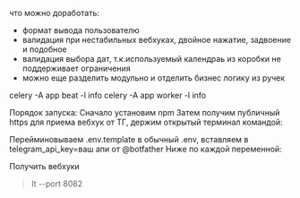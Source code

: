 что можно доработать:

* формат вывода пользователю
* валидация при нестабильных вебхуках, двойное нажатие, задвоение и подобное
* валидация выбора дат, т.к.используемый календраь из коробки не поддерживает ограничения
* можно еще разделить модульно и отделить бизнес логику из ручек

celery -A app beat -l info
celery -A app worker -l info

Порядок запуска:
Сначало установим npm
Затем получим публичный https для приема вебхук от ТГ, держим открытый терминал командой:

Перейминовываем .env.template в обычный .env, вставляем в telegram_api_key=ваш апи от @botfather
Ниже по каждой переменной:

Получить вебхуки
> lt --port 8082